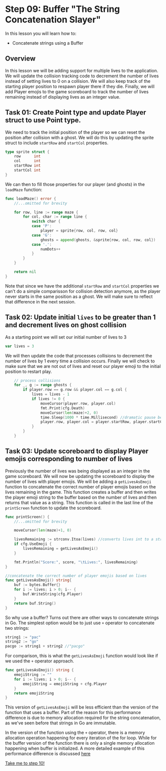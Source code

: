 # Step 09: Buffer "The String Concatenation Slayer"

In this lesson you will learn how to:

- Concatenate strings using a Buffer

## Overview

In this lesson we will be adding support for multiple lives to the application. We will update the collision tracking code to decrement the number of lives instead of setting lives to 0 on a collision. We will also keep track of the starting player position to respawn player there if they die. Finally, we will add Player emojis to the game scoreboard to track the number of lives remaining instead of displaying lives as an integer value.

## Task 01: Create Point type and update Player struct to use Point type.

We need to track the initial position of the player so we can reset the position after collision with a ghost. We will do this by updating the sprite struct to include `startRow` and `startCol` properties.

```go
type sprite struct {
    row      int
    col      int
    startRow int
    startCol int
}
```

We can then to fill those properties for our player (and ghosts) in the `loadMaze` function:

```go
func loadMaze() error {
    //...omitted for brevity

    for row, line := range maze {
        for col, char := range line {
            switch char {
            case 'P':
                player = sprite{row, col, row, col}
            case 'G':
                ghosts = append(ghosts, &sprite{row, col, row, col})
            case '.':
                numDots++
            }
        }
    }

    return nil
}
```

Note that since we have the additional `startRow` and `startCol` properties we can't do a simple comparisson for collision detection anymore, as the player never starts in the same position as a ghost. We will make sure to reflect that difference in the next session.

## Task 02: Update initial `lives` to be greater than 1 and decrement lives on ghost collision

As a starting point we will set our initial number of lives to 3

```go
var lives = 3
```

We will then update the code that processes collisions to decrement the number of lives by 1 every time a collision occurs. Finally we will check to make sure that we are not out of lives and reset our player emoji to the initial position to restart play.

```go
    // process collisions
    for _, g := range ghosts {
        if player.row == g.row && player.col == g.col {
            lives = lives - 1
            if lives != 0 {
                moveCursor(player.row, player.col)
                fmt.Print(cfg.Death)
                moveCursor(len(maze)+2, 0)
                time.Sleep(1000 * time.Millisecond) //dramatic pause before resetting player position
                player.row, player.col = player.startRow, player.startCol
            }
        }
    }
```

## Task 03: Update scoreboard to display Player emojis corresponding to number of lives

Previously the number of lives was being displayed as an integer in the game scoreboard. We will now be updating the scoreboard to display the number of lives with player emojis. We will be adding a `getLivesAsEmoji` function to concatenate the correct number of player emojis based on the lives remaining in the game. This function creates a buffer and then writes the player emoji string to the buffer based on the number of lives and then returns that value as a string. This function is called in the last line of the `printScreen` function to update the scoreboard.

```go
func printScreen() {
    //...omitted for brevity

    moveCursor(len(maze)+1, 0)

    livesRemaining := strconv.Itoa(lives) //converts lives int to a string
    if cfg.UseEmoji {
        livesRemaining = getLivesAsEmoji()
    }

    fmt.Println("Score:", score, "\tLives:", livesRemaining)
}

//concatenate the correct number of player emojis based on lives
func getLivesAsEmoji() string{
    buf := bytes.Buffer{}
    for i := lives; i > 0; i-- {
        buf.WriteString(cfg.Player)
    }
    return buf.String()
}
```

So why use a buffer? Turns out there are other ways to concatenate strings in Go. The simplest option would be to just use `+` operator to concatenate two strings:

```go
string1 := "pac"
string2 := "go"
pacgo := string1 + string2 //"pacgo"
```

For comparison, this is what the `getLivesAsEmoji` function would look like if we used the `+` operator approach.

```go
func getLivesAsEmoji() string {
    emojiString := ""
    for i := lives; i > 0; i-- {
        emojiString = emojiString + cfg.Player
    }
    return emojiString
}
```

This version of `getLivesAsEmoji` will be less efficient than the version of the function that uses a buffer. Part of the reason for this performance difference is due to memory allocation required for the string concatenation, as we've seen before that strings in Go are immutable.

In the version of the function using the `+` operator, there is a memory allocation operation happening for every iteration of the for loop. While for the buffer version of the function there is only a single memory allocation happening when buffer is initialized. A more detailed example of this performance difference is discussed [here](https://billglover.me/2019/03/13/learn-go-by-concatenating-strings/)


[Take me to step 10!](../step10/README.md)
